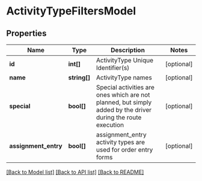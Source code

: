 # ActivityTypeFiltersModel

## Properties
Name | Type | Description | Notes
------------ | ------------- | ------------- | -------------
**id** | **int[]** | ActivityType Unique Identifier(s) | [optional] 
**name** | **string[]** | ActivityType names | [optional] 
**special** | **bool[]** | Special activities are ones which are not planned, but simply added by the driver during the route execution | [optional] 
**assignment_entry** | **bool[]** | assignment_entry activity types are used for order entry forms | [optional] 

[[Back to Model list]](../README.md#documentation-for-models) [[Back to API list]](../README.md#documentation-for-api-endpoints) [[Back to README]](../README.md)



